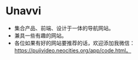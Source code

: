 # Unavvi

- 集合产品、前端、设计于一体的导航网站。
- 兼具一些有趣的网站。
- 各位如果有好的网站要推荐的话，欢迎添加我微信：https://pujivideo.neocities.org/app/code.html。